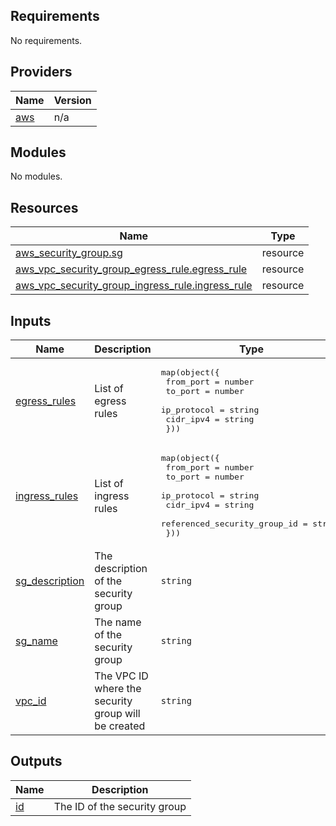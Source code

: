 ## Requirements

No requirements.

## Providers

| Name | Version |
|------|---------|
| <a name="provider_aws"></a> [aws](#provider\_aws) | n/a |

## Modules

No modules.

## Resources

| Name | Type |
|------|------|
| [aws_security_group.sg](https://registry.terraform.io/providers/hashicorp/aws/latest/docs/resources/security_group) | resource |
| [aws_vpc_security_group_egress_rule.egress_rule](https://registry.terraform.io/providers/hashicorp/aws/latest/docs/resources/vpc_security_group_egress_rule) | resource |
| [aws_vpc_security_group_ingress_rule.ingress_rule](https://registry.terraform.io/providers/hashicorp/aws/latest/docs/resources/vpc_security_group_ingress_rule) | resource |

## Inputs

| Name | Description | Type | Default | Required |
|------|-------------|------|---------|:--------:|
| <a name="input_egress_rules"></a> [egress\_rules](#input\_egress\_rules) | List of egress rules | <pre>map(object({<br>    from_port   = number<br>    to_port     = number<br>    ip_protocol = string<br>    cidr_ipv4   = string<br>  }))</pre> | n/a | yes |
| <a name="input_ingress_rules"></a> [ingress\_rules](#input\_ingress\_rules) | List of ingress rules | <pre>map(object({<br>    from_port                    = number<br>    to_port                      = number<br>    ip_protocol                  = string<br>    cidr_ipv4                    = string<br>    referenced_security_group_id = string<br>  }))</pre> | n/a | yes |
| <a name="input_sg_description"></a> [sg\_description](#input\_sg\_description) | The description of the security group | `string` | n/a | yes |
| <a name="input_sg_name"></a> [sg\_name](#input\_sg\_name) | The name of the security group | `string` | n/a | yes |
| <a name="input_vpc_id"></a> [vpc\_id](#input\_vpc\_id) | The VPC ID where the security group will be created | `string` | n/a | yes |

## Outputs

| Name | Description |
|------|-------------|
| <a name="output_id"></a> [id](#output\_id) | The ID of the security group |
